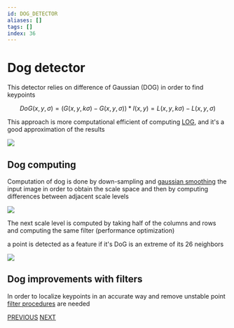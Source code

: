 ```yaml
---
id: DOG_DETECTOR
aliases: []
tags: []
index: 36
---
```

# Dog detector

This detector relies on difference of Gaussian (DOG) in order to find keypoints

$$
DoG(x,y,\sigma) = (G(x,y,k\sigma) - G(x,y,\sigma))\ast I(x,y) = L(x,y,k\sigma) -L(x,y,\sigma)
$$

This approach is more computational efficient of computing [LOG](computer_vision/scale_normalized_log.md), and it's a good approximation of the results

![](computer_vision/Pasted_image_20240314102352.png)

## Dog computing

Computation of dog is done by down-sampling and [gaussian smoothing](computer_vision/gaussian_filter.md) the input image in order to obtain the scale space and then by computing differences between adjacent scale levels

![](computer_vision/Pasted_image_20240314103452.png)

The next scale level is computed by taking half of the columns and rows and computing the same filter (performance optimization)

a point is detected as a feature if it's DoG is an extreme of its 26 neighbors

![](computer_vision/Pasted_image_20240314103712.png)

## Dog improvements with filters

In order to localize keypoints in an accurate way and remove unstable point [filter procedures](computer_vision/image_filters.md) are needed

[PREVIOUS](pages/local_features/scale_normalized_log.md) [NEXT](computer_vision/local_features/canonical_orientation.md)
